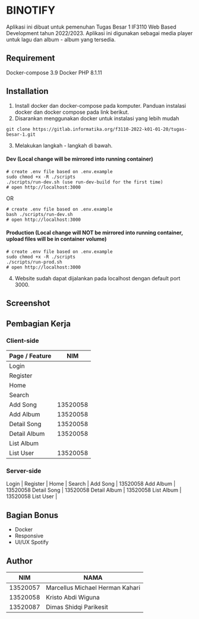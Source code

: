 # BINOTIFY

Aplikasi ini dibuat untuk pemenuhan Tugas Besar 1 IF3110 Web Based Development tahun 2022/2023.
Aplikasi ini digunakan sebagai media player untuk lagu dan album - album yang tersedia.

## Requirement
Docker-compose 3.9
Docker
PHP 8.1.11

## Installation
1. Install docker dan docker-compose pada komputer. Panduan instalasi docker dan docker compose pada link berikut.
2. Disarankan menggunakan docker untuk instalasi yang lebih mudah
```
git clone https://gitlab.informatika.org/f3110-2022-k01-01-20/tugas-besar-1.git
```
3. Melakukan langkah - langkah di bawah.

#### Dev (Local change will be mirrored into running container)
```
# create .env file based on .env.example
sudo chmod +x -R ./scripts
./scripts/run-dev.sh (use run-dev-build for the first time)
# open http://localhost:3000
```
OR
```
# create .env file based on .env.example
bash ./scripts/run-dev.sh
# open http://localhost:3000
```

#### Production (Local change will NOT be mirrored into running container, upload files will be in container volume)
```
# create .env file based on .env.example
sudo chmod +x -R ./scripts
./scripts/run-prod.sh
# open http://localhost:3000
```
4. Website sudah dapat dijalankan pada localhost dengan default port 3000.

## Screenshot

## Pembagian Kerja
### Client-side
Page / Feature | NIM
--- | ---
Login | 
Register | 
Home | 
Search | 
Add Song | 13520058
Add Album | 13520058
Detail Song | 13520058
Detail Album | 13520058
List Album |
List User | 13520058

### Server-side
Login | 
Register | 
Home | 
Search | 
Add Song | 13520058
Add Album | 13520058
Detail Song | 13520058
Detail Album | 13520058
List Album | 13520058
List User | 

## Bagian Bonus
- Docker
- Responsive
- UI/UX Spotify

## Author
NIM | NAMA
--- | ---
13520057 | Marcellus Michael Herman Kahari
13520058 | Kristo Abdi Wiguna
13520087 | Dimas Shidqi Parikesit